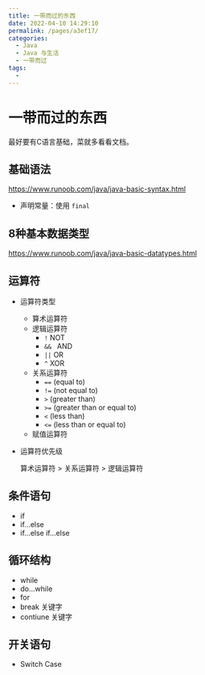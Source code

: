 ```yaml
---
title: 一带而过的东西
date: 2022-04-10 14:29:10
permalink: /pages/a3ef17/
categories:
  - Java
  - Java 与生活
  - 一带而过
tags:
  - 
---
```

# 一带而过的东西

最好要有C语言基础，菜就多看看文档。

## 基础语法

https://www.runoob.com/java/java-basic-syntax.html

- 声明常量：使用 `final`

## 8种基本数据类型

https://www.runoob.com/java/java-basic-datatypes.html

## 运算符

- 运算符类型
  
  - 算术运算符
  - 逻辑运算符
    - `!` NOT
    - `&& ` AND
    - `||` OR
    - `^` XOR
  - 关系运算符
    - `==` (equal to)
    - `!=` (not equal to)
    - `>` (greater than)
    - `>=` (greater than or equal to)
    - `<` (less than)
    - `<=` (less than or equal to)
  - 赋值运算符
  
- 运算符优先级

  算术运算符 > 关系运算符 > 逻辑运算符

  

## 条件语句

- if
- if...else
- if...else if...else

## 循环结构

- while
- do...while
- for
- break 关键字
- contiune 关键字

## 开关语句

- Switch Case